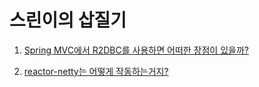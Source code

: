# 스린이의 삽질기

1. [Spring MVC에서 R2DBC를 사용하면 어떠한 장점이 있을까?](https://github.com/jayground8/spring/tree/main/r2dbc)

2. [reactor-netty는 어떻게 작동하는거지?](https://github.com/jayground8/spring/tree/main/reactor-netty-core)